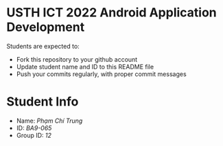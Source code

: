 USTH ICT 2022 Android Application Development
=====================================================

Students are expected to:

* Fork this repository to your github account
* Update student name and ID to this README file
* Push your commits regularly, with proper commit messages

Student Info
=======================

* Name: *Phạm Chí Trung*
* ID: *BA9-065*
* Group ID: *12*

